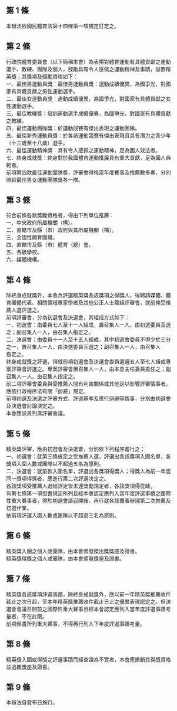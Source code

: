 第 1 條
-------
本辦法依國民體育法第十四條第一項規定訂定之。

第 2 條
-------
行政院體育委員會（以下簡稱本會）為表揚對體育運動有具體貢獻之運動  
選手、教練、團隊及個人，鼓勵具有令人感佩之運動精神及事蹟，設置精  
英獎；其獎項及獎勵資格如下：  
一、最佳男運動員獎：最佳男運動員獎：運動成績優異，為國爭光，對國  
    家有具體貢獻之男性運動選手。  
二、最佳女運動員獎：運動成績優異，為國爭光，對國家有具體貢獻之女  
    性運動選手。  
三、最佳教練獎：培訓運動選手成績優異，為國爭光，對國家有具體貢獻  
    之教練。  
四、最佳運動團隊獎：於運動競賽有傑出表現之運動團隊。  
五、最佳新秀運動員獎：於各該運動競賽有傑出表現且具有潛力之青少年  
    （十三歲至十八歲）選手。  
六、最佳運動精神獎：具有令人感佩之運動精神，足為國人效法者。  
七、終身成就獎：終身對於我國體育運動推展具有重大貢獻，足為國人典  
    範者。  
前項第四款最佳運動團隊獎，評審會得視當年度賽事及推薦數多寡，分別  
頒給最佳男女運動團隊獎各一隊。

第 3 條
-------
符合前條各款獎勵資格者，得由下列單位推薦：  
一、中央政府所屬機關（構）。  
二、直轄市及縣（市）政府與其所屬機關（構）。  
三、全國性體育團體。  
四、直轄市及縣（市）體育（總）會。  
五、各級學校。  
六、媒體機構。

第 4 條
-------
除終身成就獎外，本會為評選精英獎各該獎項之得獎人，得聘請媒體、體  
育團體代表、相關領域專家學者及其他公正人士籌組評審會，就前條受推  
薦人選評選之。  
前項評審會，分為初選會及決選會，其組成方式如下：  
一、初選會：由委員七人至十一人組成，置召集人一人，由初選委員互選  
    之；副召集人一人，由召集人指定之。  
二、決選會：由委員十一人至十五人組成，其中初選會委員不得少於三分  
    之一，置召集人一人，由決選委員互選之；副召集人一人，由召集人  
    指定之。  
終身成就獎之評選，得就前項初選會及決選會委員遴選五人至七人組成專  
案評審會評選之。專案評審會置召集人一人，由本會主任委員擔任之；副  
召集人一人，由召集人指定之。  
前二項評審會委員與受推薦人間有利害關係或其他足以影響評審情事者，  
應依行政程序法有關「迴避」規定。  
前項初選及決選之評審方式、評選基準及應行迴避等情事，分別由初選會  
及決選會討論決定之。  
本會應派員列席評審會議。

第 5 條
-------
精英獎評審，應由初選會及決選會，分別依下列程序進行之：  
一、初選會：就第三條規定之受推薦人選，評選出各該獎項入圍名單，各  
    獎項入圍人數或團隊以不超過五名為原則。  
二、決選會：就前款入圍名單，評選出各獎項得獎人；得獎人為前一年度  
    同一獎項得獎者，應進行第二次評選決定之。  
各該獎項受推薦人選經評定皆未達獎勵規定者，各該獎項得從缺。  
有第七條第一項但書規定所列且經本會認定應列入當年度評選事蹟之國際  
性重大賽事者，得於初選會議召開後，再行就各該賽事辦理第二次推薦及  
初選作業。  
依前項評選入圍人數或團隊以不超過三名為原則。

第 6 條
-------
精英獎入圍之個人或團隊，由本會頒發傑出獎獎座及證書。  
精英獎得獎之個人或團隊，由本會頒發獎座及證書。

第 7 條
-------
精英獎各該獎項評選事蹟，除終身成就獎外，應以前一年精英獎推薦收件  
截止之次日起，至本年精英獎推薦收件截止日止之優異表現認定之。但決  
選會會議召開前之國際性重大賽事且經本會認定應列入當年度評選事蹟考  
量者，不在此限。  
前項但書所列重大賽事，不得再行列入下年度評選事蹟考量。

第 8 條
-------
精英獎入圍或得獎之評選事蹟而經查證為不實者，本會應撤銷其得獎資格  
並追繳獎座及證書。

第 9 條
-------
本辦法自發布日施行。

